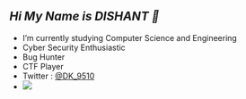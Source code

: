 ## **_Hi My Name is DISHANT 👋_**

- I’m currently studying  Computer Science and Engineering 
- Cyber Security Enthusiastic 
- Bug Hunter
- CTF Player
- Twitter : [@DK_9510](https://twitter.com/DK_9510)
- ![](https://komarev.com/ghpvc/?username=DK9510t&color=brightgreen)
